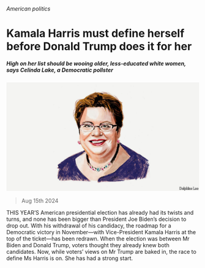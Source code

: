 ###### American politics

# Kamala Harris must define herself before Donald Trump does it for her 

##### High on her list should be wooing older, less-educated white women, says Celinda Lake, a Democratic pollster 

![image](images/20240814_BID001.jpg) 

> Aug 15th 2024 

THIS YEAR’S American presidential election has already had its twists and turns, and none has been bigger than President Joe Biden’s decision to drop out. With his withdrawal of his candidacy, the roadmap for a Democratic victory in November—with Vice-President Kamala Harris at the top of the ticket—has been redrawn. When the election was between Mr Biden and Donald Trump, voters thought they already knew both candidates. Now, while voters’ views on Mr Trump are baked in, the race to define Ms Harris is on. She has had a strong start.

